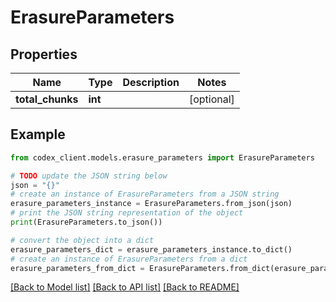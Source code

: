 # ErasureParameters


## Properties

Name | Type | Description | Notes
------------ | ------------- | ------------- | -------------
**total_chunks** | **int** |  | [optional] 

## Example

```python
from codex_client.models.erasure_parameters import ErasureParameters

# TODO update the JSON string below
json = "{}"
# create an instance of ErasureParameters from a JSON string
erasure_parameters_instance = ErasureParameters.from_json(json)
# print the JSON string representation of the object
print(ErasureParameters.to_json())

# convert the object into a dict
erasure_parameters_dict = erasure_parameters_instance.to_dict()
# create an instance of ErasureParameters from a dict
erasure_parameters_from_dict = ErasureParameters.from_dict(erasure_parameters_dict)
```
[[Back to Model list]](../README.md#documentation-for-models) [[Back to API list]](../README.md#documentation-for-api-endpoints) [[Back to README]](../README.md)


